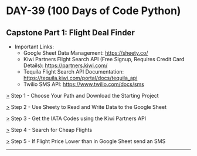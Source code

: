 # DAY-39 (100 Days of Code Python)

## Capstone Part 1: Flight Deal Finder
<!-- For only one user --> <!-- It only sends notification (SMS) to one verified twilio number -->

* Important Links:<br>
  * Google Sheet Data Management: https://sheety.co/ <br>
  * Kiwi Partners Flight Search API (Free Signup, Requires Credit Card Details): https://partners.kiwi.com/ <br>
  * Tequila Flight Search API Documentation: https://tequila.kiwi.com/portal/docs/tequila_api <br>
  * Twilio SMS API: https://www.twilio.com/docs/sms <br>

[>]() Step 1 - Choose Your Path and Download the Starting Project <br>

[>]() Step 2 - Use Sheety to Read and Write Data to the Google Sheet <br>

[>]() Step 3 - Get the IATA Codes using the Kiwi Partners API <br>

[>]() Step 4 - Search for Cheap Flights <br>

[>]() Step 5 - If Flight Price Lower than in Google Sheet send an SMS <br>
<hr>
